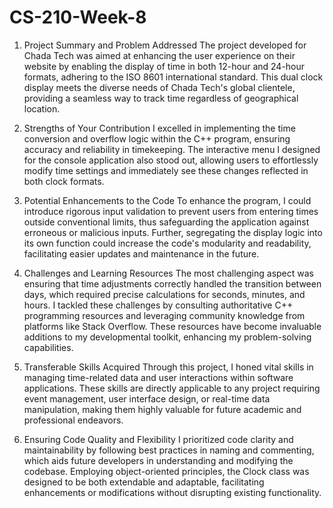 # CS-210-Week-8
1. Project Summary and Problem Addressed
The project developed for Chada Tech was aimed at enhancing the user experience on their website by enabling the display of time in both 12-hour and 24-hour formats, adhering to the ISO 8601 international standard. This dual clock display meets the diverse needs of Chada Tech's global clientele, providing a seamless way to track time regardless of geographical location.

2. Strengths of Your Contribution
I excelled in implementing the time conversion and overflow logic within the C++ program, ensuring accuracy and reliability in timekeeping. The interactive menu I designed for the console application also stood out, allowing users to effortlessly modify time settings and immediately see these changes reflected in both clock formats.

3. Potential Enhancements to the Code
To enhance the program, I could introduce rigorous input validation to prevent users from entering times outside conventional limits, thus safeguarding the application against erroneous or malicious inputs. Further, segregating the display logic into its own function could increase the code's modularity and readability, facilitating easier updates and maintenance in the future.

4. Challenges and Learning Resources
The most challenging aspect was ensuring that time adjustments correctly handled the transition between days, which required precise calculations for seconds, minutes, and hours. I tackled these challenges by consulting authoritative C++ programming resources and leveraging community knowledge from platforms like Stack Overflow. These resources have become invaluable additions to my developmental toolkit, enhancing my problem-solving capabilities.

5. Transferable Skills Acquired
Through this project, I honed vital skills in managing time-related data and user interactions within software applications. These skills are directly applicable to any project requiring event management, user interface design, or real-time data manipulation, making them highly valuable for future academic and professional endeavors.

6. Ensuring Code Quality and Flexibility
I prioritized code clarity and maintainability by following best practices in naming and commenting, which aids future developers in understanding and modifying the codebase. Employing object-oriented principles, the Clock class was designed to be both extendable and adaptable, facilitating enhancements or modifications without disrupting existing functionality.
